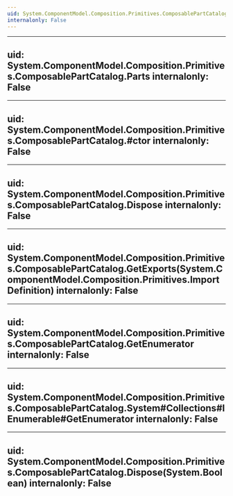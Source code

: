 ```yaml
---
uid: System.ComponentModel.Composition.Primitives.ComposablePartCatalog
internalonly: False
---
```


---
uid: System.ComponentModel.Composition.Primitives.ComposablePartCatalog.Parts
internalonly: False
---

---
uid: System.ComponentModel.Composition.Primitives.ComposablePartCatalog.#ctor
internalonly: False
---

---
uid: System.ComponentModel.Composition.Primitives.ComposablePartCatalog.Dispose
internalonly: False
---

---
uid: System.ComponentModel.Composition.Primitives.ComposablePartCatalog.GetExports(System.ComponentModel.Composition.Primitives.ImportDefinition)
internalonly: False
---

---
uid: System.ComponentModel.Composition.Primitives.ComposablePartCatalog.GetEnumerator
internalonly: False
---

---
uid: System.ComponentModel.Composition.Primitives.ComposablePartCatalog.System#Collections#IEnumerable#GetEnumerator
internalonly: False
---

---
uid: System.ComponentModel.Composition.Primitives.ComposablePartCatalog.Dispose(System.Boolean)
internalonly: False
---
